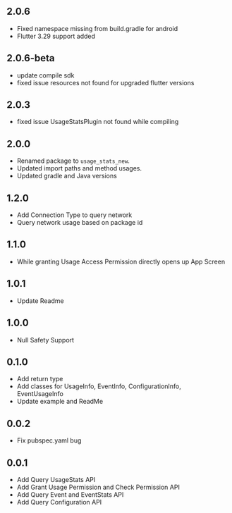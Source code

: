 ## 2.0.6
- Fixed namespace missing from build.gradle for android
- Flutter 3.29 support added

## 2.0.6-beta
- update compile sdk
- fixed issue resources not found for upgraded flutter versions


## 2.0.3

- fixed issue UsageStatsPlugin not found while compiling
## 2.0.0
* Renamed package to `usage_stats_new`.
* Updated import paths and method usages.
* Updated gradle and Java versions 

## 1.2.0
* Add Connection Type to query network
* Query network usage based on package id


## 1.1.0
* While granting Usage Access Permission directly opens up App Screen


## 1.0.1
* Update Readme

## 1.0.0
* Null Safety Support

## 0.1.0
* Add return type
* Add classes for UsageInfo, EventInfo, ConfigurationInfo, EventUsageInfo
* Update example and ReadMe

## 0.0.2
* Fix pubspec.yaml bug

## 0.0.1

* Add Query UsageStats API
* Add Grant Usage Permission and Check Permission API
* Add Query Event and EventStats API
* Add Query Configuration API
